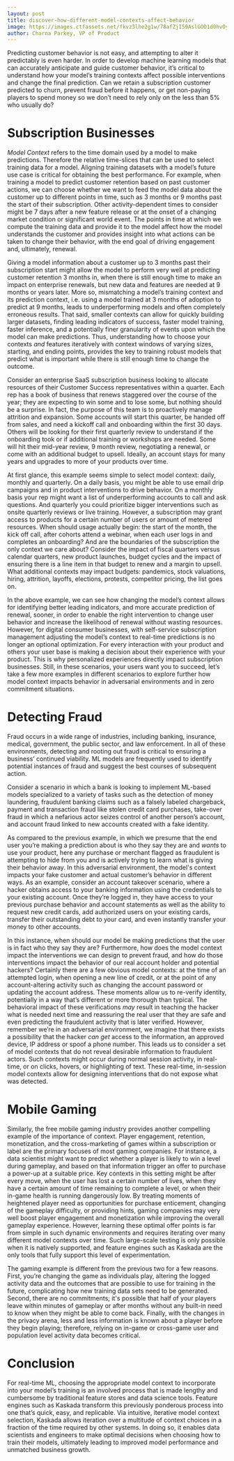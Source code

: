 ```yaml
---
layout: post
title: discover-how-different-model-contexts-affect-behavior
image: https://images.ctfassets.net/fkvz3lhe2g1w/78afZjI59AslGOD1d0hvOy/e182eeae8df74417bb19a79fc966a5c9/Screenshot_2022-12-06_at_11.54.01_AM.png?w=2880
author: Charna Parkey, VP of Product
---
```

Predicting customer behavior is not easy, and attempting to alter it predictably is even harder. In order to develop machine learning models that can accurately anticipate and guide customer behavior, it’s critical to understand how your model’s training contexts affect possible interventions and change the final prediction. Can we retain a subscription customer predicted to churn, prevent fraud before it happens, or get non-paying players to spend money so we don’t need to rely only on the less than 5% who usually do?

# Subscription Businesses

_Model Context_ refers to the time domain used by a model to make predictions. Therefore the relative time-slices that can be used to select training data for a model. Aligning training datasets with a model’s future use case is critical for obtaining the best performance. For example, when training a model to predict customer retention based on past customer actions, we can choose whether we want to feed the model data about the customer up to different points in time, such as 3 months or 9 months past the start of their subscription. Other activity-dependent times to consider might be 7 days after a new feature release or at the onset of a changing market condition or significant world event. The points in time at which we compute the training data and provide it to the model affect how the model understands the customer and provides insight into what actions can be taken to change their behavior, with the end goal of driving engagement and, ultimately, renewal.

Giving a model information about a customer up to 3 months past their subscription start might allow the model to perform very well at predicting customer retention 3 months in, when there is still enough time to make an impact on enterprise renewals, but new data and features are needed at 9 months or years later. More so, mismatching a model’s training context and its prediction context, i.e. using a model trained at 3 months of adoption to predict at 9 months, leads to underperforming models and often completely erroneous results. That said, smaller contexts can allow for quickly building larger datasets, finding leading indicators of success, faster model training, faster inference, and a potentially finer granularity of events upon which the model can make predictions. Thus, understanding how to choose your contexts  _and_  features iteratively with context windows of varying sizes, starting, and ending points, provides the key to training robust models that predict what is important while there is still enough time to change the outcome.

Consider an enterprise SaaS subscription business looking to allocate resources of their Customer Success representatives within a quarter. Each rep has a book of business that renews staggered over the course of the year; they are expecting to win some and to lose some, but nothing should be a surprise. In fact, the purpose of this team is to proactively manage attrition and expansion. Some accounts will start this quarter, be handed off from sales, and need a kickoff call and onboarding within the first 30 days. Others will be looking for their first quarterly review to understand if the onboarding took or if additional training or workshops are needed. Some will hit their mid-year review, 9 month review, negotiating a renewal, or come with an additional budget to upsell. Ideally, an account stays for many years and upgrades to more of your products over time.

At first glance, this example seems simple to select model context: daily, monthly and quarterly. On a daily basis, you might be able to use email drip campaigns and in product interventions to drive behavior. On a monthly basis your rep might want a list of underperforming accounts to call and ask questions. And quarterly you could prioritize bigger interventions such as onsite quarterly reviews or live training. However, a subscription may grant access to products for a certain number of users or amount of metered resources. When should usage actually begin: the start of the month, the kick off call, after cohorts attend a webinar, when each user logs in and completes an onboarding? And are the boundaries of the subscription the only context we care about? Consider the impact of fiscal quarters versus calendar quarters, new product launches, budget cycles and the impact of ensuring there is a line item in that budget to renew and a margin to upsell. What additional contexts may impact budgets: pandemics, stock valuations, hiring, attrition, layoffs, elections, protests, competitor pricing, the list goes on.

In the above example, we can see how changing the model’s context allows for identifying better leading indicators, and more accurate prediction of renewal, sooner, in order to enable the right intervention to change user behavior and increase the likelihood of renewal without wasting resources. However, for digital consumer businesses, with self-service subscription management adjusting the model’s context to real-time predictions is no longer an optional optimization. For every interaction with your product and others your user base is making a decision about their experience with your product. This is why personalized experiences directly impact subscription businesses. Still, in these scenarios, your users want you to succeed, let’s take a few more examples in different scenarios to explore further how model context impacts behavior in adversarial environments and in zero commitment situations.

# Detecting Fraud

Fraud occurs in a wide range of industries, including banking, insurance, medical, government, the public sector, and law enforcement. In all of these environments, detecting and rooting out fraud is critical to ensuring a business’ continued viability. ML models are frequently used to identify potential instances of fraud and suggest the best courses of subsequent action.

Consider a scenario in which a bank is looking to implement ML-based models specialized to a variety of tasks such as the detection of money laundering, fraudulent banking claims such as a falsely labeled chargeback, payment and transaction fraud like stolen credit card purchases, take-over fraud in which a nefarious actor seizes control of another person’s account, and account fraud linked to new accounts created with a fake identity.

As compared to the previous example, in which we presume that the end user you’re making a prediction about is who they say they are and  _wants_  to use your product, here any purchase or merchant flagged as fraudulent is attempting to hide from you and is actively trying to learn what is giving their behavior away. In this adversarial environment, the model's context impacts your fake customer and actual customer’s behavior in different ways. As an example, consider an account takeover scenario, where a hacker obtains access to your banking information using the credentials to your existing account. Once they’re logged in, they have access to your previous purchase behavior and account statements as well as the ability to request new credit cards, add authorized users on your existing cards, transfer their outstanding debt to your card, and even instantly transfer your money to other accounts.

In this instance, when should our model be making predictions that the user is in fact who they say they are? Furthermore, how does the model context impact the interventions we can design to prevent fraud, and how do those interventions impact the behavior of our real account holder and potential hackers? Certainly there are a few obvious model contexts: at the time of an attempted login, when opening a new line of credit, or at the point of any account-altering activity such as changing the account password or updating the account address. These moments allow us to re-verify identity, potentially in a way that’s different or more thorough than typical. The behavioral impact of these verifications  _may_  result in teaching the hacker what is needed next time and reassuring the real user that they are safe and even predicting the fraudulent activity that is later verified. However, remember we’re in an adversarial environment, we imagine that there exists a possibility that the hacker  _can get_  access to the information, an approved device, IP address or spoof a phone number. This leads us to consider a set of model contexts that do not reveal desirable information to fraudulent actors. Such contexts might occur during normal session activity, in real-time, or on clicks, hovers, or highlighting of text. These real-time, in-session model contexts allow for designing interventions that do not expose what was detected.

# Mobile Gaming

Similarly, the free mobile gaming industry provides another compelling example of the importance of context. Player engagement, retention, monetization, and the cross-marketing of games within a subscription or label are the primary focuses of most gaming companies. For instance, a data scientist might want to predict whether a player is likely to win a level during gameplay, and based on that information trigger an offer to purchase a power-up at a suitable price. Key contexts in this setting might be after every move, when the user has lost a certain number of lives, when they have a certain amount of time remaining to complete a level, or when their in-game health is running dangerously low. By treating moments of heightened player need as opportunities for purchase enticement, changing of the gameplay difficulty, or providing hints, gaming companies may very well boost player engagement and monetization while improving the overall gameplay experience. However, learning these optimal offer points is far from simple in such dynamic environments and requires iterating over many different model contexts over time. Such large-scale testing is only possible when it is natively supported, and feature engines such as Kaskada are the only tools that fully support this level of experimentation.

The gaming example is different from the previous two for a few reasons. First, you’re changing the game as individuals play, altering the logged activity data and the outcomes that are possible to use for training in the future, complicating how new training data sets need to be generated. Second, there are no commitments; it's possible that half of your players leave within minutes of gameplay or after months without any built-in need to know when they might be able to come back. Finally, with the changes in the privacy arena, less and less information is known about a player before they begin playing; therefore, relying on in-game or cross-game user and population level activity data becomes critical.

# Conclusion

For real-time ML, choosing the appropriate model context to incorporate into your model’s training is an involved process that is made lengthy and cumbersome by traditional feature stores and data science tools. Feature engines such as Kaskada transform this previously ponderous process into one that’s quick, easy, and replicable. Via intuitive, iterative model context selection, Kaskada allows iteration over a multitude of context choices in a fraction of the time required by other systems. In doing so, it enables data scientists and engineers to make optimal decisions when choosing how to train their models, ultimately leading to improved model performance and unmatched business growth.